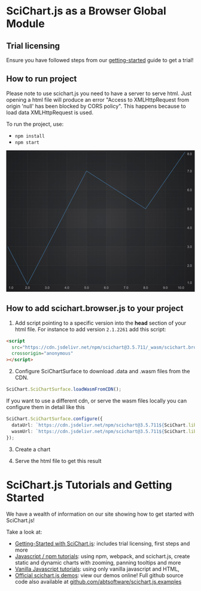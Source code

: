 # SciChart.js as a Browser Global Module

## Trial licensing

Ensure you have followed steps from our [getting-started](https://www.scichart.com/getting-started-scichart-js) guide to get a trial!

## How to run project

Please note to use scichart.js you need to have a server to serve html. Just opening a html file will produce an error "Access to XMLHttpRequest from origin 'null' has been blocked by CORS policy". This happens because to load data XMLHttpRequest is used.

To run the project, use:

- `npm install`
- `npm start`

![Annotations Demo](img/line-chart.png)

## How to add scichart.browser.js to your project

1. Add script pointing to a specific version into the **head** section of your html file. For instance to add version `2.1.2261` add this script:

```html
<script
  src="https://cdn.jsdelivr.net/npm/scichart@3.5.711/_wasm/scichart.browser.js"
  crossorigin="anonymous"
></script>
```

2. Configure SciChartSurface to download .data and .wasm files from the CDN.

```typescript
SciChart.SciChartSurface.loadWasmFromCDN();
```

If you want to use a different cdn, or serve the wasm files locally you can configure them in detail like this

```typescript
SciChart.SciChartSurface.configure({
  dataUrl: `https://cdn.jsdelivr.net/npm/scichart@3.5.711${SciChart.libraryVersion}/_wasm/scichart2d.data`,
  wasmUrl: `https://cdn.jsdelivr.net/npm/scichart@3.5.711${SciChart.libraryVersion}/_wasm/scichart2d.wasm`,
});
```

3. Create a chart

4. Serve the html file to get this result

# SciChart.js Tutorials and Getting Started

We have a wealth of information on our site showing how to get started with SciChart.js!

Take a look at:

- [Getting-Started with SciChart.js](https://www.scichart.com/getting-started-scichart-js): includes trial licensing, first steps and more
- [Javascript / npm tutorials](https://www.scichart.com/documentation/js/current/Tutorial%2002%20-%20Adding%20Series%20and%20Data.html): using npm, webpack, and scichart.js, create static and dynamic charts with zooming, panning tooltips and more
- [Vanilla Javascript tutorials](https://www.scichart.com/documentation/js/current/Tutorial%2001%20-%20Including%20SciChart.js%20in%20an%20HTML%20Page.html): using only vanilla javascript and HTML,
- [Official scichart.js demos](https://demo.scichart.com): view our demos online! Full github source code also available at [github.com/abtsoftware/scichart.js.examples](https://github.com/abtsoftware/scichart.js.examples)
